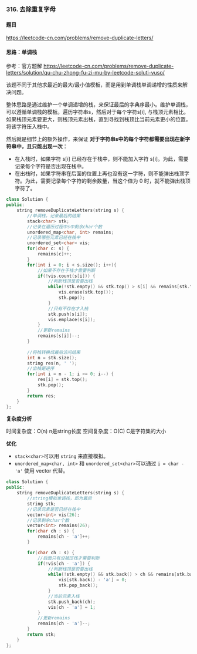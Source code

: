 ### 316. 去除重复字母

#### 题目

https://leetcode-cn.com/problems/remove-duplicate-letters/

#### 思路：单调栈
参考：官方题解
https://leetcode-cn.com/problems/remove-duplicate-letters/solution/qu-chu-zhong-fu-zi-mu-by-leetcode-soluti-vuso/

该题不同于其他求最近的最大/最小值模板，而是用到单调栈单调递增的性质来解决问题。

整体思路是通过维护一个单调递增的栈，来保证最后的字典序最小。维护单调栈，可以遵循单调栈的模板。遍历字符串s，然后对于每个字符s[i], 与栈顶元素相比。如果栈顶元素要更大，则栈顶元素出栈，直到寻找到栈顶比当前元素更小的位置。将该字符压入栈中。

然后就是细节上的额外操作，来保证 **对于字符串s中的每个字符都需要出现在新字符串中，且只能出现一次**：
- 在入栈时，如果字符 s[i] 已经存在于栈中，则不能加入字符 s[i]。为此，需要记录每个字符是否出现在栈中。
- 在出栈时，如果字符串在后面的位置上再也没有这一字符，则不能弹出栈顶字符。为此，需要记录每个字符的剩余数量，当这个值为 0 时，就不能弹出栈顶字符了。


```cpp
class Solution {
public:
    string removeDuplicateLetters(string s) {
        //单调栈，记录最后的结果
        stack<char> stk;
        //记录在遍历过程中s中剩余char个数
        unordered_map<char, int> remains;
        //记录哪些元素已经在栈中
        unordered_set<char> vis; 
        for(char c: s) {
            remains[c]++;
        }
        for(int i = 0; i < s.size(); i++){
            //如果不存在于栈才需要判断
            if(!vis.count(s[i])) {
                //判断栈顶是否要出栈
                while(!stk.empty() && stk.top() > s[i] && remains[stk.top()] > 0){
                    vis.erase(stk.top());
                    stk.pop();
                }
                //只有不存在才入栈
                stk.push(s[i]);
                vis.emplace(s[i]);
            } 
            //更新remains
            remains[s[i]]--;
        }
        
        //将栈转换成最后访问结果
        int n = stk.size();
        string res(n, ' ');
        //出栈是逆序
        for(int i = n - 1; i >= 0; i--) {
            res[i] = stk.top();
            stk.pop();
        }
        return res;
    }
};
```
**复杂度分析**

时间复杂度：O(n) n是string长度
空间复杂度：O(C) C是字符集的大小


**优化**

- `stack<char>`可以用 `string` 来直接模拟。
- `unordered_map<char, int>` 和 `unordered_set<char>`可以通过 `i = char - 'a'` 使用 vector<int> 代替。

```cpp
class Solution {
public:
    string removeDuplicateLetters(string s) {
        //string模拟单调栈，即为最后
        string stk;
        //记录元素是否已经在栈中
        vector<int> vis(26); 
        //记录剩余char个数
        vector<int> remains(26);
        for(char ch : s) {
            remains[ch - 'a']++;
        }

        for(char ch : s) {
            //后面只有没被压栈才需要判断
            if(!vis[ch - 'a']) {
                //判断栈顶是否要出栈
                while(!stk.empty() && stk.back() > ch && remains[stk.back() - 'a'] > 0){
                    vis[stk.back() - 'a'] = 0;
                    stk.pop_back();
                }
                //当前元素入栈
                stk.push_back(ch);
                vis[ch - 'a'] = 1;
            } 
            //更新remains
            remains[ch - 'a']--;
        }
        return stk;
    }
};

```

